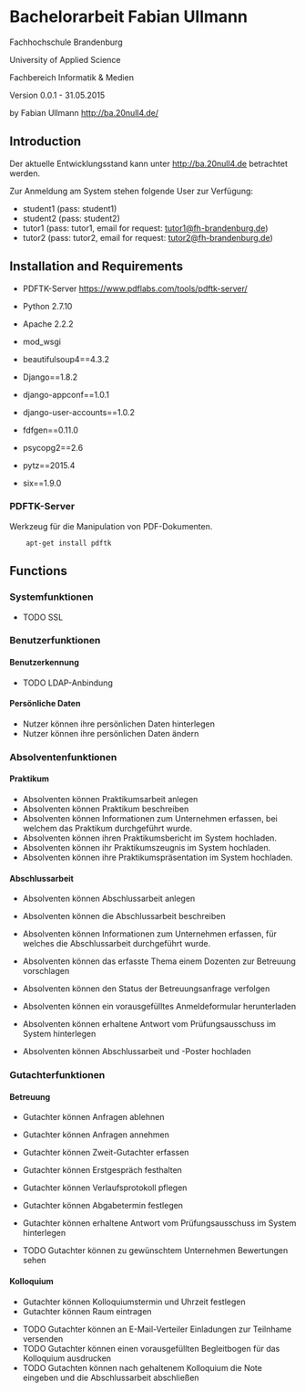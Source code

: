 Bachelorarbeit Fabian Ullmann
========
Fachhochschule Brandenburg

University of Applied Science

Fachbereich Informatik & Medien 



Version 0.0.1 - 31.05.2015

by Fabian Ullmann 
<http://ba.20null4.de/>


Introduction
------------
Der aktuelle Entwicklungsstand kann unter <http://ba.20null4.de> betrachtet werden. 

Zur Anmeldung am System stehen folgende User zur Verfügung: 

+ student1 (pass: student1)
+ student2 (pass: student2)
+ tutor1 (pass: tutor1, email for request: tutor1@fh-brandenburg.de)
+ tutor2 (pass: tutor2, email for request: tutor2@fh-brandenburg.de)



Installation and Requirements
-----------------------------

+ PDFTK-Server <https://www.pdflabs.com/tools/pdftk-server/>
+ Python 2.7.10
+ Apache 2.2.2
+ mod_wsgi


+ beautifulsoup4==4.3.2
+ Django==1.8.2
+ django-appconf==1.0.1
+ django-user-accounts==1.0.2
+ fdfgen==0.11.0
+ psycopg2==2.6
+ pytz==2015.4
+ six==1.9.0

### PDFTK-Server ###

Werkzeug für die Manipulation von PDF-Dokumenten.

		apt-get install pdftk


Functions
-------------

### Systemfunktionen ###

+ TODO SSL

### Benutzerfunktionen ###
#### Benutzerkennung ####

+ TODO LDAP-Anbindung


#### Persönliche Daten ####

+ Nutzer können ihre persönlichen Daten hinterlegen
+ Nutzer können ihre persönlichen Daten ändern

### Absolventenfunktionen ###

#### Praktikum ####

+ Absolventen können Praktikumsarbeit anlegen
+ Absolventen können Praktikum beschreiben
+ Absolventen können Informationen zum Unternehmen erfassen, bei welchem das Praktikum durchgeführt wurde.
+ Absolventen können ihren Praktikumsbericht im System hochladen. 
+ Absolventen können ihr Praktikumszeugnis im System hochladen. 
+ Absolventen können ihre Praktikumspräsentation im System hochladen.

#### Abschlussarbeit ####

+ Absolventen können Abschlussarbeit anlegen
+ Absolventen können die Abschlussarbeit beschreiben
+ Absolventen können Informationen zum Unternehmen erfassen, für welches die Abschlussarbeit durchgeführt wurde.
+ Absolventen können das erfasste Thema einem Dozenten zur Betreuung vorschlagen
+ Absolventen können den Status der Betreuungsanfrage verfolgen 
+ Absolventen können ein vorausgefülltes Anmeldeformular herunterladen

+ Absolventen können erhaltene Antwort vom Prüfungsausschuss im System hinterlegen

+ Absolventen können Abschlussarbeit und -Poster hochladen


### Gutachterfunktionen ###

#### Betreuung ####

+ Gutachter können Anfragen ablehnen
+ Gutachter können Anfragen annehmen 
+ Gutachter können Zweit-Gutachter erfassen
+ Gutachter können Erstgespräch festhalten
+ Gutachter können Verlaufsprotokoll pflegen
+ Gutachter können Abgabetermin festlegen

+ Gutachter können erhaltene Antwort vom Prüfungsausschuss im System hinterlegen
+ TODO Gutachter können zu gewünschtem Unternehmen Bewertungen sehen

#### Kolloquium ####

+ Gutachter können Kolloquiumstermin und Uhrzeit festlegen
+ Gutachter können Raum eintragen

- TODO Gutachter können an E-Mail-Verteiler Einladungen zur Teilnhame versenden
- TODO Gutachter können einen vorausgefüllten Begleitbogen für das Kolloquium ausdrucken
- TODO Gutachten können nach gehaltenem Kolloquium die Note eingeben und die Abschlussarbeit abschließen